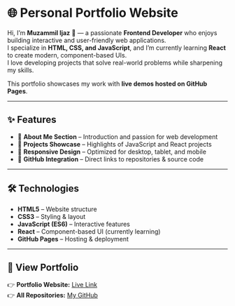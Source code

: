 # 🌐 Personal Portfolio Website

Hi, I’m **Muzammil Ijaz** 👋 — a passionate **Frontend Developer** who enjoys building interactive and user-friendly web applications.  
I specialize in **HTML, CSS, and JavaScript**, and I’m currently learning **React** to create modern, component-based UIs.  
I love developing projects that solve real-world problems while sharpening my skills.

This portfolio showcases my work with **live demos hosted on GitHub Pages**.

---

## ✨ Features

- 📌 **About Me Section** – Introduction and passion for web development  
- 📌 **Projects Showcase** – Highlights of JavaScript and React projects  
- 📌 **Responsive Design** – Optimized for desktop, tablet, and mobile  
- 📌 **GitHub Integration** – Direct links to repositories & source code  

---

## 🛠️ Technologies

- **HTML5** – Website structure  
- **CSS3** – Styling & layout  
- **JavaScript (ES6)** – Interactive features  
- **React** – Component-based UI (currently learning)  
- **GitHub Pages** – Hosting & deployment  

---

## 🚀 View Portfolio

👉 **Portfolio Website:** [Live Link](https://muzammilkhan129.github.io/)  
👉 **All Repositories:** [My GitHub](https://github.com/MuzammilKhan129?tab=repositories)
